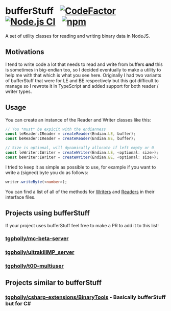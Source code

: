 # bufferStuff &nbsp; [![CodeFactor](https://www.codefactor.io/repository/github/tgpholly/bufferstuff/badge)](https://www.codefactor.io/repository/github/tgpholly/bufferstuff) &nbsp; [![Node.js CI](https://github.com/tgpholly/bufferStuff/actions/workflows/node.js.yml/badge.svg?branch=master)](https://github.com/tgpholly/bufferStuff/actions/workflows/node.js.yml) &nbsp; [![npm](https://img.shields.io/npm/v/bufferstuff)](https://www.npmjs.com/package/bufferstuff)
A set of utility classes for reading and writing binary data in NodeJS.

## Motivations
I tend to write code a lot that needs to read and write from buffers ***and*** this is sometimes in big-endian too, so I decided eventually to make a utility to help me with that which is what you see here.
Originally I had two variants of bufferStuff that were for LE and BE respectively but this got difficult to manage so I rewrote it in TypeScript and added support for both reader / writer types.

## Usage
You can create an instance of the Reader and Writer classes like this:
```ts
// You *must* be expicit with the endianness
const leReader:IReader = createReader(Endian.LE, buffer);
const beReader:IReader = createReader(Endian.BE, buffer);

// Size is optional, will dynamically allocate if left empty or 0
const leWriter:IWriter = createWriter(Endian.LE, <optional: size>);
const beWriter:IWriter = createWriter(Endian.BE, <optional: size>);
```

I tried to keep it as simple as possible to use, for example if you want to write a (signed) byte you do as follows:
```ts
writer.writeByte(<number>);
```

You can find a list of all of the methods for [Writers](https://git.eusv.net/tgpholly/bufferStuff/src/branch/master/writers/IWriter.ts) and [Readers](https://git.eusv.net/tgpholly/bufferStuff/src/branch/master/readers/IReader.ts) in their interface files.

## Projects using bufferStuff
If your project uses bufferStuff feel free to make a PR to add it to this list!
### [tgpholly/mc-beta-server](https://git.eusv.net/tgpholly/mc-beta-server)
### [tgpholly/ultrakillMP_server](https://github.com/tgpholly/ultrakillMP_server)
### [tgpholly/t00-multiuser](https://git.eusv.net/tgpholly/t00-multiuser)

## Projects similar to bufferStuff
### [tgpholly/csharp-extensions/BinaryTools](https://github.com/tgpholly/csharp-extensions/tree/master/BinaryTools) - Basically bufferStuff but for C#
